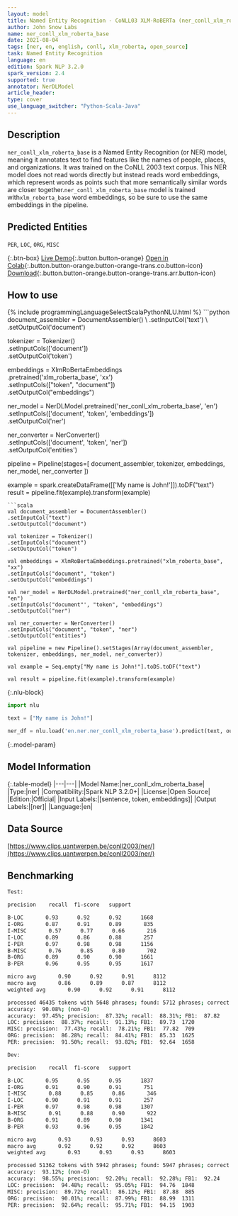 ```yaml
---
layout: model
title: Named Entity Recognition - CoNLL03 XLM-RoBERTa (ner_conll_xlm_roberta_base)
author: John Snow Labs
name: ner_conll_xlm_roberta_base
date: 2021-08-04
tags: [ner, en, english, conll, xlm_roberta, open_source]
task: Named Entity Recognition
language: en
edition: Spark NLP 3.2.0
spark_version: 2.4
supported: true
annotator: NerDLModel
article_header:
type: cover
use_language_switcher: "Python-Scala-Java"
---
```


## Description

`ner_conll_xlm_roberta_base` is a Named Entity Recognition (or NER) model, meaning it annotates text to find features like the names of people, places, and organizations. It was trained on the CoNLL 2003 text corpus. This NER model does not read words directly but instead reads word embeddings, which represent words as points such that more semantically similar words are closer together.`ner_conll_xlm_roberta_base` model is trained with`xlm_roberta_base` word embeddings, so be sure to use the same embeddings in the pipeline.

## Predicted Entities

`PER`, `LOC`, `ORG`, `MISC`

{:.btn-box}
[Live Demo](https://demo.johnsnowlabs.com/public/NER_EN){:.button.button-orange}
[Open in Colab](https://colab.research.google.com/github/JohnSnowLabs/spark-nlp-workshop/blob/master/tutorials/streamlit_notebooks/NER_EN.ipynb){:.button.button-orange.button-orange-trans.co.button-icon}
[Download](https://s3.amazonaws.com/auxdata.johnsnowlabs.com/public/models/ner_conll_xlm_roberta_base_en_3.2.0_2.4_1628080972965.zip){:.button.button-orange.button-orange-trans.arr.button-icon}

## How to use



<div class="tabs-box" markdown="1">
{% include programmingLanguageSelectScalaPythonNLU.html %}
```python
document_assembler = DocumentAssembler() \
.setInputCol('text') \
.setOutputCol('document')

tokenizer = Tokenizer() \
.setInputCols(['document']) \
.setOutputCol('token')

embeddings = XlmRoBertaEmbeddings\
.pretrained('xlm_roberta_base', 'xx')\
.setInputCols(["token", "document"])\
.setOutputCol("embeddings")

ner_model = NerDLModel.pretrained('ner_conll_xlm_roberta_base', 'en') \
.setInputCols(['document', 'token', 'embeddings']) \
.setOutputCol('ner')

ner_converter = NerConverter() \
.setInputCols(['document', 'token', 'ner']) \
.setOutputCol('entities')

pipeline = Pipeline(stages=[
document_assembler, 
tokenizer,
embeddings,
ner_model,
ner_converter
])

example = spark.createDataFrame([['My name is John!']]).toDF("text")
result = pipeline.fit(example).transform(example)
```
```scala
val document_assembler = DocumentAssembler() 
.setInputCol("text") 
.setOutputCol("document")

val tokenizer = Tokenizer() 
.setInputCols("document") 
.setOutputCol("token")

val embeddings = XlmRoBertaEmbeddings.pretrained("xlm_roberta_base", "xx")
.setInputCols("document", "token") 
.setOutputCol("embeddings")

val ner_model = NerDLModel.pretrained("ner_conll_xlm_roberta_base", "en") 
.setInputCols("document"', "token", "embeddings") 
.setOutputCol("ner")

val ner_converter = NerConverter() 
.setInputCols("document", "token", "ner") 
.setOutputCol("entities")

val pipeline = new Pipeline().setStages(Array(document_assembler, tokenizer, embeddings, ner_model, ner_converter))

val example = Seq.empty["My name is John!"].toDS.toDF("text")

val result = pipeline.fit(example).transform(example)
```

{:.nlu-block}
```python
import nlu

text = ["My name is John!"]

ner_df = nlu.load('en.ner.ner_conll_xlm_roberta_base').predict(text, output_level='token')
```
</div>

{:.model-param}
## Model Information

{:.table-model}
|---|---|
|Model Name:|ner_conll_xlm_roberta_base|
|Type:|ner|
|Compatibility:|Spark NLP 3.2.0+|
|License:|Open Source|
|Edition:|Official|
|Input Labels:|[sentence, token, embeddings]|
|Output Labels:|[ner]|
|Language:|en|

## Data Source

[https://www.clips.uantwerpen.be/conll2003/ner/](https://www.clips.uantwerpen.be/conll2003/ner/)

## Benchmarking

```bash
Test:

precision    recall  f1-score   support

B-LOC       0.93      0.92      0.92      1668
I-ORG       0.87      0.91      0.89       835
I-MISC       0.57      0.77      0.66       216
I-LOC       0.89      0.86      0.88       257
I-PER       0.97      0.98      0.98      1156
B-MISC       0.76      0.85      0.80       702
B-ORG       0.89      0.90      0.90      1661
B-PER       0.96      0.95      0.95      1617

micro avg       0.90      0.92      0.91      8112
macro avg       0.86      0.89      0.87      8112
weighted avg       0.90      0.92      0.91      8112

processed 46435 tokens with 5648 phrases; found: 5712 phrases; correct: 4988.
accuracy:  90.08%; (non-O)
accuracy:  97.45%; precision:  87.32%; recall:  88.31%; FB1:  87.82
LOC: precision:  88.37%; recall:  91.13%; FB1:  89.73  1720
MISC: precision:  77.43%; recall:  78.21%; FB1:  77.82  709
ORG: precision:  86.28%; recall:  84.41%; FB1:  85.33  1625
PER: precision:  91.50%; recall:  93.82%; FB1:  92.64  1658

Dev:

precision    recall  f1-score   support

B-LOC       0.95      0.95      0.95      1837
I-ORG       0.91      0.90      0.91       751
I-MISC       0.88      0.85      0.86       346
I-LOC       0.90      0.91      0.91       257
I-PER       0.97      0.98      0.98      1307
B-MISC       0.91      0.88      0.90       922
B-ORG       0.91      0.89      0.90      1341
B-PER       0.93      0.96      0.95      1842

micro avg       0.93      0.93      0.93      8603
macro avg       0.92      0.92      0.92      8603
weighted avg       0.93      0.93      0.93      8603

processed 51362 tokens with 5942 phrases; found: 5947 phrases; correct: 5483.
accuracy:  93.12%; (non-O)
accuracy:  98.55%; precision:  92.20%; recall:  92.28%; FB1:  92.24
LOC: precision:  94.48%; recall:  95.05%; FB1:  94.76  1848
MISC: precision:  89.72%; recall:  86.12%; FB1:  87.88  885
ORG: precision:  90.01%; recall:  87.99%; FB1:  88.99  1311
PER: precision:  92.64%; recall:  95.71%; FB1:  94.15  1903
```